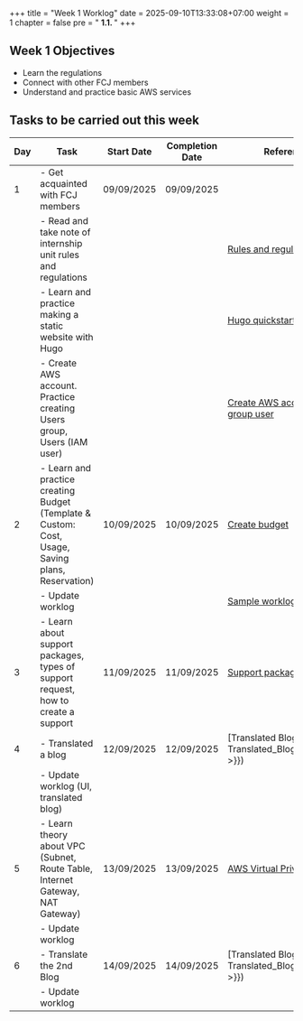 +++
title = "Week 1 Worklog"
date = 2025-09-10T13:33:08+07:00
weight = 1
chapter = false
pre = " <b> 1.1.  </b> "
+++

## Week 1 Objectives
- Learn the regulations
- Connect with other FCJ members
- Understand and practice basic AWS services


## Tasks to be carried out this week
| Day |                                Task                                                   | Start Date | Completion Date |                   Reference Material                     |
|-----|---------------------------------------------------------------------------------------|------------|-----------------|--------------------------------------------------------- |
| 1   | - Get acquainted with FCJ members                                                     | 09/09/2025 |    09/09/2025   |                                                          |
|     | - Read and take note of internship unit rules and regulations                         |            |                 | [Rules and regulations](https://policies.fcjuni.com/)    |
|     | - Learn and practice making a static website with Hugo                                |            |                 | [Hugo quickstart](https://gohugo.io/getting-started/quick-start/#step-3-add-a-theme), [Learn Hugo Theme](https://learn.netlify.app/en/)        |
|     | - Create AWS account. Practice creating Users group, Users (IAM user)                   |            |                 | [Create AWS account](https://www.youtube.com/watch?v=waR5S_lljrk&list=PLahN4TLWtox2a3vElknwzU_urND8hLn1i&index=11); [Create user, group user](https://www.youtube.com/watch?v=b9pK1oG534Q&list=PLahN4TLWtox2a3vElknwzU_urND8hLn1i&index=13)   |
| 2   | - Learn and practice creating Budget (Template & Custom: Cost, Usage, Saving plans, Reservation)  | 10/09/2025 |    10/09/2025   | [Create budget](https://www.youtube.com/watch?v=_a09nLVw6Sg&list=PLahN4TLWtox2a3vElknwzU_urND8hLn1i&index=15) |
|     | - Update worklog                                                                      |            |                 | [Sample worklog](https://workshop-sample.fcjuni.com/)    |
| 3   | - Learn about support packages, types of support request, how to create a support     | 11/09/2025 |    11/09/2025   | [Support packages](https://www.youtube.com/watch?v=4FDcK0_kbfY&list=PLahN4TLWtox2a3vElknwzU_urND8hLn1i&index=21)
| 4   | - Translated a blog                                                                   | 12/09/2025 |    12/09/2025   | [Translated Blog 1]({{< relref "3-Translated_Blogs/Blog_1/_index.md" >}})                                                      |
|     | - Update worklog (UI, translated blog)                                                |            |                 |                                                          |
| 5   | - Learn theory about VPC (Subnet, Route Table, Internet Gateway, NAT Gateway)         | 13/09/2025 |    13/09/2025   | [AWS Virtual Private Cloud](https://www.youtube.com/watch?v=O9Ac_vGHquM&list=PLahN4TLWtox2a3vElknwzU_urND8hLn1i&index=25) |
|     | - Update worklog                                                                      |            |                 |                                                          |
| 6   | - Translate the 2nd Blog                                                              | 14/09/2025 |    14/09/2025   | [Translated Blog 2]({{< relref "3-Translated_Blogs/Blog_2/_index.md" >}})
|     | - Update worklog                                                                      |            |                 |                                                          |
